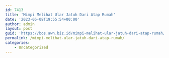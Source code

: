 ```yaml
---
id: 7413
title: 'Mimpi Melihat Ular Jatuh Dari Atap Rumah'
date: '2023-05-08T19:55:54+00:00'
author: admin
layout: post
guid: 'https://bos.awn.biz.id/mimpi-melihat-ular-jatuh-dari-atap-rumah/'
permalink: /mimpi-melihat-ular-jatuh-dari-atap-rumah/
categories:
    - Uncategorized
---
```


